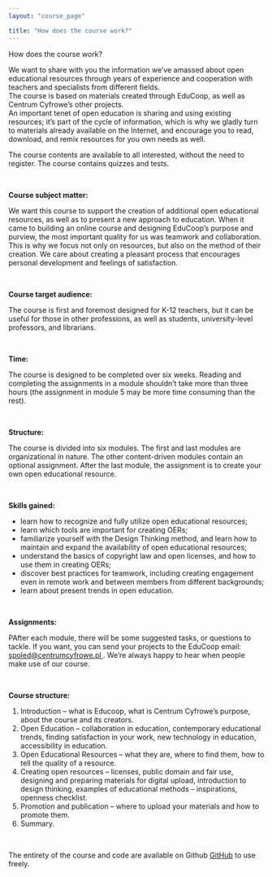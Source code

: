 ```yaml
---
layout: "course_page"

title: "How does the course work?"
---
```


<div class="text-center screen-title">
How does the course work?
</div>


<div class="screen-content">
  <p>We want to share with you the information we’ve amassed about open educational resources through years of experience and cooperation with teachers and specialists from different fields.<br/>
The course is based on materials created through EduCoop, as well as Centrum Cyfrowe’s other projects.<br/>
An important tenet of open education is sharing and using existing resources; it’s part of the cycle of information, which is why we gladly turn to materials already available on the Internet, and encourage you to read, download, and remix resources for you own needs as well.</p> 
<p>The course contents are available to all interested, without the need to register. The course contains quizzes and tests.</p>
  
  &nbsp;
  
  <p><strong>Course subject matter:</strong></p>  
  <p>We want this course to support the creation of additional open educational resources, as well as to present a new approach to education. When it came to building an online course and designing EduCoop’s purpose and purview, the most important quality for us was teamwork and collaboration. This is why we focus not only on resources, but also on the method of their creation. We care about creating a pleasant process that encourages personal development and feelings of satisfaction.</p>

&nbsp;
  
  <p><strong>Course target audience:</strong></p>  
  <p>The course is first and foremost designed for K-12 teachers, but it can be useful for those in other professions, as well as students, university-level professors, and librarians.</p>

&nbsp;

<p><strong>Time:</strong></p>  
  <p>The course is designed to be completed over six weeks. Reading and completing the assignments in a module shouldn’t take more than three hours (the assignment in module 5 may be more time consuming than the rest).</p>
  
  &nbsp;
  
  <p><strong>Structure:</strong></p>  
  <p>The course is divided into six modules. The first and last modules are organizational in nature. The other content-driven modules contain an optional assignment. After the last module, the assignment is to create your own open educational resource.</p>
  
  &nbsp;
  
  <p><strong>Skills gained:</strong></p>  
  <p>
  <ul>
    <li class="bullet">learn how to recognize and fully utilize open educational resources;</li>
<li class="bullet">learn which tools are important for creating OERs;</li>
    <li class="bullet">familiarize yourself with the Design Thinking method, and learn how to maintain and expand the availability of open educational resources;</li>
<li class="bullet">understand the basics of copyright law and open licenses, and how to use them in creating OERs;</li>
<li class="bullet">discover best practices for teamwork, including creating engagement even in remote work and between members from different backgrounds;</li>
<li class="bullet">learn about present trends in open education.</li>
</ul>
</p>
  
  &nbsp;
  
  <p><strong>Assignments:</strong></p>  
  <p>PAfter each module, there will be some suggested tasks, or questions to tackle. If you want, you can send your projects to the EduCoop email: <a class="content-link" href="mailto:spoled@centrumcyfrowe.pl">spoled@centrumcyfrowe.pl </a>. We’re always happy to hear when people make use of our course.
</p>
  
  &nbsp;
  
  <p><strong>Course structure:</strong></p>  
<p>
<ol>
<li class="number">Introduction – what is Educoop, what is Centrum Cyfrowe’s purpose, about the course and its creators.</li>
<li class="number">Open Education – collaboration in education, contemporary educational trends, finding satisfaction in your work, new technology in education, accessibility in education.</li>
<li class="number">Open Educational Resources – what they are, where to find them, how to tell the quality of a resource.</li>
<li class="number">Creating open resources – licenses, public domain and fair use, designing and preparing materials for digital upload, introduction to design thinking, examples of educational methods – inspirations, openness checklist.</li>
<li class="number">Promotion and publication – where to upload your materials and how to promote them.</li>
<li class="number">Summary.</li>
</ol>
</p>
  &nbsp;
  <p>The entirety of the course and code are available on Github <a class="content-link" target="_blank" href="https://github.com/spoledkurs-en/spoledkurs-en.github.io">GitHub</a> to use freely.</p>

</div> 

